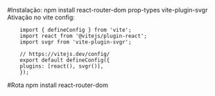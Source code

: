 #Instalação:
    npm install react-router-dom prop-types vite-plugin-svgr
    Ativação no vite config:

        import { defineConfig } from 'vite';
        import react from '@vitejs/plugin-react';
        import svgr from 'vite-plugin-svgr';

        // https://vitejs.dev/config/
        export default defineConfig({
        plugins: [react(), svgr()],   
        });

#Rota
 npm install react-router-dom

